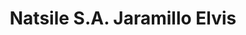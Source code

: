---
title: "Natsile S.A. Jaramillo Elvis"
url: /guayaquil/natsile-s-a-jaramillo-elvis/
shop: comodidad
---